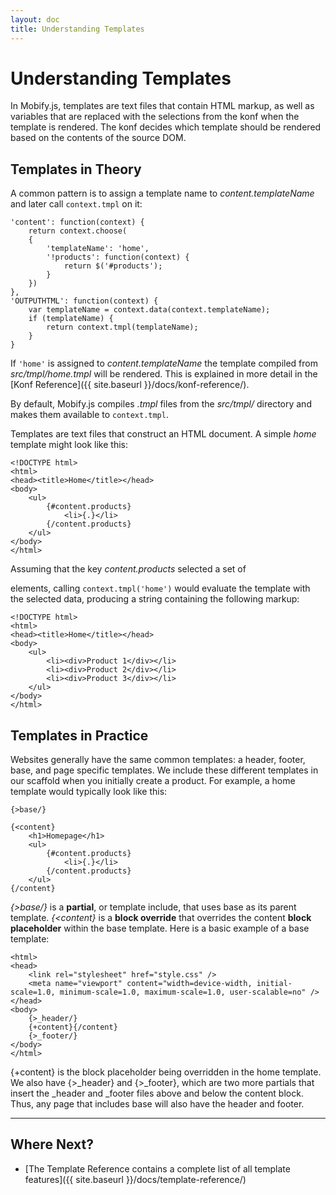```yaml
---
layout: doc
title: Understanding Templates 
---
```


# Understanding Templates
    
In Mobify.js, templates are text files that contain HTML markup, as
well as variables that are replaced with the selections from the konf
when the template is rendered. The konf decides which template should 
be rendered based on the contents of the source DOM.

## Templates in Theory

A common pattern is to assign a template name to _content.templateName_
and later call `context.tmpl` on it:

    'content': function(context) {
        return context.choose(
        {
            'templateName': 'home',
            '!products': function(context) {
                return $('#products');
            }
        })
    },
    'OUTPUTHTML': function(context) {
        var templateName = context.data(context.templateName);
        if (templateName) {
            return context.tmpl(templateName);
        }
    }


If `'home'` is assigned to _content.templateName_ the template
compiled from _src/tmpl/home.tmpl_ will be rendered. This is explained 
in more detail in the [Konf Reference]({{ site.baseurl }}/docs/konf-reference/).

By default, Mobify.js compiles _.tmpl_ files from the _src/tmpl/_
directory and makes them available to `context.tmpl`.

Templates are text files that construct an HTML document. A simple 
_home_ template might look like this:

    <!DOCTYPE html>
    <html>
    <head><title>Home</title></head>
    <body>
        <ul>
            {#content.products}
                <li>{.}</li>
            {/content.products}
        </ul>
    </body>
    </html>

Assuming that the key _content.products_ selected a set of _<div>_
elements, calling `context.tmpl('home')` would evaluate the template
with the selected data, producing a string containing the following
markup:

    <!DOCTYPE html>
    <html>
    <head><title>Home</title></head>
    <body>
        <ul>
            <li><div>Product 1</div></li>
            <li><div>Product 2</div></li>
            <li><div>Product 3</div></li>
        </ul>
    </body>
    </html>


## Templates in Practice

Websites generally have the same common templates: a header, footer,
base, and page specific templates. We include these different 
templates in our scaffold when you initially create a product. For 
example, a home template would typically look like this:

    {>base/}

    {<content}
        <h1>Homepage</h1>
        <ul>
            {#content.products}
                <li>{.}</li>
            {/content.products}
        </ul>
    {/content}

_{>base/}_ is a **partial**, or template include, that uses base as its
parent template. _{<content}_ is a **block override** that overrides the 
content **block placeholder** within the base template. Here is a basic 
example of a base template:

    <html>
    <head>
        <link rel="stylesheet" href="style.css" />
        <meta name="viewport" content="width=device-width, initial-scale=1.0, minimum-scale=1.0, maximum-scale=1.0, user-scalable=no" />
    </head>
    <body>
        {>_header/}
        {+content}{/content}
        {>_footer/}
    </body>
    </html>

{+content} is the block placeholder being overridden in the 
home template. We also have {>_header} and {>_footer}, which are two more
partials that insert the _header and _footer files above and below the
content block. Thus, any page that includes base will also have the header 
and footer.

---

## Where Next?

* [The Template Reference contains a complete list of all template features]({{ site.baseurl }}/docs/template-reference/)

